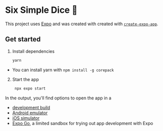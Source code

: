 # Six Simple Dice 🎲

This project uses [Expo](https://expo.dev) and was created with created with [`create-expo-app`](https://www.npmjs.com/package/create-expo-app).

## Get started

1. Install dependencies

   ```bash
   yarn
   ```
  - You can install yarn with `npm install -g corepack`

2. Start the app

   ```bash
    npx expo start
   ```

In the output, you'll find options to open the app in a

- [development build](https://docs.expo.dev/develop/development-builds/introduction/)
- [Android emulator](https://docs.expo.dev/workflow/android-studio-emulator/)
- [iOS simulator](https://docs.expo.dev/workflow/ios-simulator/)
- [Expo Go](https://expo.dev/go), a limited sandbox for trying out app development with Expo
